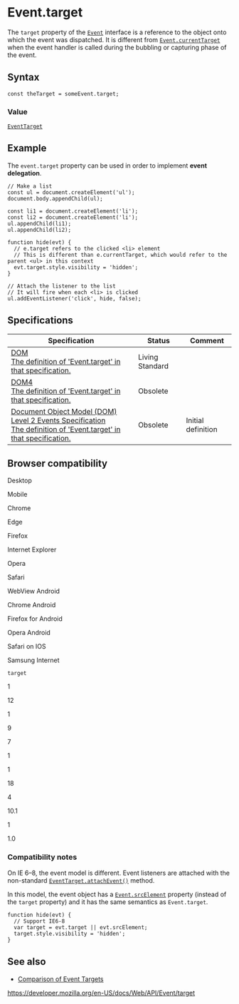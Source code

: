 Event.target
============

The `target` property of the [`Event`](../event) interface is a reference to the object onto which the event was dispatched. It is different from [`Event.currentTarget`](currenttarget) when the event handler is called during the bubbling or capturing phase of the event.

Syntax
------

    const theTarget = someEvent.target;

### Value

[`EventTarget`](../eventtarget)

Example
-------

The `event.target` property can be used in order to implement **event delegation**.

    // Make a list
    const ul = document.createElement('ul');
    document.body.appendChild(ul);

    const li1 = document.createElement('li');
    const li2 = document.createElement('li');
    ul.appendChild(li1);
    ul.appendChild(li2);

    function hide(evt) {
      // e.target refers to the clicked <li> element
      // This is different than e.currentTarget, which would refer to the parent <ul> in this context
      evt.target.style.visibility = 'hidden';
    }

    // Attach the listener to the list
    // It will fire when each <li> is clicked
    ul.addEventListener('click', hide, false);

Specifications
--------------

<table><thead><tr class="header"><th>Specification</th><th>Status</th><th>Comment</th></tr></thead><tbody><tr class="odd"><td><a href="https://dom.spec.whatwg.org/#dom-event-target">DOM<br />
<span class="small">The definition of 'Event.target' in that specification.</span></a></td><td><span class="spec-living">Living Standard</span></td><td></td></tr><tr class="even"><td><a href="https://www.w3.org/TR/dom/#dom-event-target">DOM4<br />
<span class="small">The definition of 'Event.target' in that specification.</span></a></td><td><span class="spec-obsolete">Obsolete</span></td><td></td></tr><tr class="odd"><td><a href="https://www.w3.org/TR/DOM-Level-2-Events/events.html#Events-Event-target">Document Object Model (DOM) Level 2 Events Specification<br />
<span class="small">The definition of 'Event.target' in that specification.</span></a></td><td><span class="spec-obsolete">Obsolete</span></td><td>Initial definition</td></tr></tbody></table>

Browser compatibility
---------------------

Desktop

Mobile

Chrome

Edge

Firefox

Internet Explorer

Opera

Safari

WebView Android

Chrome Android

Firefox for Android

Opera Android

Safari on IOS

Samsung Internet

`target`

1

12

1

9

7

1

1

18

4

10.1

1

1.0

### Compatibility notes

On IE 6–8, the event model is different. Event listeners are attached with the non-standard [`EventTarget.attachEvent()`](../eventtarget/addeventlistener) method.

In this model, the event object has a [`Event.srcElement`](srcelement) property (instead of the `target` property) and it has the same semantics as `Event.target`.

    function hide(evt) {
      // Support IE6-8
      var target = evt.target || evt.srcElement;
      target.style.visibility = 'hidden';
    }

See also
--------

-   [Comparison of Event Targets](comparison_of_event_targets)

<a href="https://developer.mozilla.org/en-US/docs/Web/API/Event/target" class="_attribution-link">https://developer.mozilla.org/en-US/docs/Web/API/Event/target</a>
